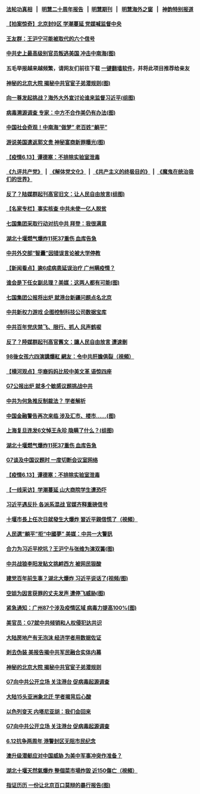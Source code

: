 #### [法轮功真相](https://github.com/gfw-breaker/truth/blob/master/README.md?t=0) &nbsp;&nbsp;|&nbsp;&nbsp; [明慧二十周年报告](https://github.com/gfw-breaker/mh-reports/blob/master/README.md?t=0) &nbsp;&nbsp;|&nbsp;&nbsp;[明慧期刊](https://github.com/gfw-breaker/mh-qikan) &nbsp;&nbsp;|&nbsp;&nbsp; [明慧海外之窗](https://github.com/gfw-breaker/mh-news/blob/master/README.md?t=0) &nbsp;&nbsp;|&nbsp;&nbsp; [神韵特别报道](https://github.com/gfw-breaker/mh-news/blob/master/shenyun.md?t=0)
#### [ 【拍案惊奇】北京封9区 学潮蔓延 党媒喊监督中央](https://github.com/gfw-breaker/banned-news3/blob/master/pages/nsc413/n13016906.md)
#### [ 王友群：王沪宁可能被取代的六个信号](https://github.com/gfw-breaker/banned-news3/blob/master/pages/nsc413/n13018739.md)
#### [ 中共史上最高级别官员叛逃美国 冲击中南海(图)](https://github.com/gfw-breaker/banned-news3/blob/master/pages/p2/974792.md)
#### 五毛举报越来越频繁，请网友们前往下载 [一键翻墙软件](https://github.com/gfw-breaker/ssr-accounts)，并将此项目推荐给亲友
#### [ 神秘的北京大院 揭秘中共官宦子弟潜规则(图)](https://github.com/gfw-breaker/banned-news3/blob/master/pages/p2/974886.md)
#### [ 向一尊发起挑战？海外大外宣讨论谁来监督习近平(组图)](https://github.com/gfw-breaker/banned-news3/blob/master/pages/p2/974881.md)
#### [ 病毒溯源调查 专家：中方不合作美仍有办法(图)](https://github.com/gfw-breaker/banned-news3/blob/master/pages/p1/974818.md)
#### [ 中国社会奇观！中南海“做梦” 老百姓“躺平”](https://github.com/gfw-breaker/banned-news3/blob/master/pages/prog1138/a103141125.md)
#### [ 游说美国遣返郭文贵 神秘富商新罪曝光(图)](https://github.com/gfw-breaker/banned-news3/blob/master/pages/p2/974809.md)
#### [ 【疫情6.13】谭德塞：不排除实验室泄毒](https://github.com/gfw-breaker/banned-news3/blob/master/pages/nsc413/n13019005.md)
#### [《九评共产党》](https://github.com/begood0513/9ping.md/blob/master/README.md) &nbsp;|&nbsp; [《解体党文化》](../../../../jtdwh.md/blob/master/README.md)  &nbsp;|&nbsp; [《共产主义的终极目的》](../../../../gczydzjmd.md/blob/master/README.md) &nbsp;|&nbsp; [《魔鬼在统治我们的世界》](../../../../mgztzwmdsj.md/blob/master/README.md) 
#### [ 反了？陆媒群起刊高官旧文：让人民自由放言(组图)](https://github.com/gfw-breaker/banned-news3/blob/master/pages/p2/974903.md)
#### [ 【名家专栏】事实核查 中共未使一亿人脱贫](https://github.com/gfw-breaker/banned-news3/blob/master/pages/nsc413/n13019382.md)
#### [ 七国集团采取行动对抗中共 拜登：我很满意](https://github.com/gfw-breaker/banned-news3/blob/master/pages/nsc413/n13019732.md)
#### [ 湖北十堰燃气爆炸11死37重伤 血库告急](https://github.com/gfw-breaker/banned-news3/blob/master/pages/nf4514/n13018788.md)
#### [ 中共外交部“智囊”因错误言论被大学停教](https://github.com/gfw-breaker/banned-news3/blob/master/pages/nsc413/n13018922.md)
#### [ 【新闻看点】逾6成病患延误治疗 广州瞒疫情？](https://github.com/gfw-breaker/banned-news3/blob/master/pages/nsc413/n13018328.md)
#### [ 谁会是下任女副总理？美媒：这两人都有可能(图)](https://github.com/gfw-breaker/banned-news3/blob/master/pages/p2/974832.md)
#### [ 七国集团公报将出炉 就港台新疆问题点名北京](https://github.com/gfw-breaker/banned-news3/blob/master/pages/nsc413/n13019389.md)
#### [ 中共新权力游戏 企图控制科技公司数据宝库](https://github.com/gfw-breaker/banned-news3/blob/master/pages/nsc413/n13018282.md)
#### [ 中共百年党庆禁飞、限行、抓人 风声鹤唳](https://github.com/gfw-breaker/banned-news3/blob/master/pages/nsc413/n13019822.md)
#### [ 反了？陸媒群起刊高官舊文：讓人民自由放言 遭速刪](https://github.com/gfw-breaker/banned-news3/blob/master/pages/soh5/515195.md)
#### [ 98後女孩六四演講爆紅 網友：令中共肝膽俱裂（視頻）](https://github.com/gfw-breaker/banned-news3/blob/master/pages/soh5/515183.md)
#### [ 【横河观点】华裔妈妈比较中美文革 语惊四座](https://github.com/gfw-breaker/banned-news3/blob/master/pages/nsc413/n13018350.md)
#### [ G7公报出炉 就多个敏感议题挑战中共](https://github.com/gfw-breaker/banned-news3/blob/master/pages/nf4514/n13019389.md)
#### [ 中共为何急推反制裁法？ 学者解析](https://github.com/gfw-breaker/banned-news3/blob/master/pages/nf4514/n13016503.md)
#### [ 中国金融警告再次来临 涉及汇市、楼市......(图)](https://github.com/gfw-breaker/banned-news3/blob/master/pages/p5/974863.md)
#### [ 上海复旦连发6文悼王永珍 隐瞒了什么？(组图)](https://github.com/gfw-breaker/banned-news3/blob/master/pages/p1/974858.md)
#### [ 湖北十堰燃气爆炸11死37重伤 血库告急](https://github.com/gfw-breaker/banned-news3/blob/master/pages/nsc413/n13018788.md)
#### [ G7谈及中国议题时 一度切断会议室网络](https://github.com/gfw-breaker/banned-news3/blob/master/pages/nf4514/n13019573.md)
#### [ 【疫情6.13】谭德塞：不排除实验室泄毒](https://github.com/gfw-breaker/banned-news3/blob/master/pages/nf4514/n13019005.md)
#### [ 【一线采访】学潮蔓延 山大商院学生遭恐吓](https://github.com/gfw-breaker/banned-news3/blob/master/pages/nf4514/n13018257.md)
#### [ 习近平遇反扑 各派系混战 官媒齐释重磅信号](https://github.com/gfw-breaker/banned-news3/blob/master/pages/prog1138/a103139289.md)
#### [ 十堰市長上任次日就發生大爆炸 習近平親信慌了（視頻）](https://github.com/gfw-breaker/banned-news3/blob/master/pages/soh5/515300.md)
#### [ 人民選“躺平”拒“中國夢” 美媒：中共一大警訊](https://github.com/gfw-breaker/banned-news3/blob/master/pages/soh5/515171.md)
#### [ 合力为习近平挖坑？王沪宁与张维为演双簧(图)](https://github.com/gfw-breaker/banned-news3/blob/master/pages/p2/974793.md)
#### [ 中共战狼李阳发贴文挑衅西方 被网民狠酸](https://github.com/gfw-breaker/banned-news3/blob/master/pages/nsc413/n13019032.md)
#### [ 建党百年前生事？湖北大爆炸 习近平说话了(视频/图)](https://github.com/gfw-breaker/banned-news3/blob/master/pages/p1/974917.md)
#### [ 空姐为因言获罪的丈夫发声 遭停飞威胁(图)](https://github.com/gfw-breaker/banned-news3/blob/master/pages/p1/974880.md)
#### [ 紧急通知：广州87个涉及疫情区域 病毒力提高100%(图)](https://github.com/gfw-breaker/banned-news3/blob/master/pages/p1/974866.md)
#### [ 美官员：G7就中共倾销和人权侵犯达共识](https://github.com/gfw-breaker/banned-news3/blob/master/pages/nsc413/n13018231.md)
#### [ 大陆房地产有无泡沫 经济学者用数据佐证](https://github.com/gfw-breaker/banned-news3/blob/master/pages/nsc413/n13017333.md)
#### [ 剥去伪装 美报告揭中共军民融合实体内幕](https://github.com/gfw-breaker/banned-news3/blob/master/pages/nsc413/n13003729.md)
#### [ 神秘的北京大院 揭秘中共官宦子弟潜规则](https://github.com/gfw-breaker/banned-news3/blob/master/pages/prog204/a103138556.md)
#### [ G7向中共公开立场 关注港台 促病毒起源调查](https://github.com/gfw-breaker/banned-news3/blob/master/pages/nsc413/n13019759.md)
#### [ 大陆15头亚洲象北迁 学者揭背后心酸](https://github.com/gfw-breaker/banned-news3/blob/master/pages/nsc413/n13017215.md)
#### [ 以色列变天 内塔尼亚胡：我们会回来](https://github.com/gfw-breaker/banned-news3/blob/master/pages/nf4514/n13019788.md)
#### [ G7向中共公开立场 关注港台 促病毒起源调查](https://github.com/gfw-breaker/banned-news3/blob/master/pages/nf4514/n13019759.md)
#### [ 6.12抗争两周年 港警封区无阻市民纪念](https://github.com/gfw-breaker/banned-news3/blob/master/pages/nf4514/n13017855.md)
#### [ 澳升级潜艇应对中国威胁 为美中军事冲突作准备？](https://github.com/gfw-breaker/banned-news3/blob/master/pages/yataibaodao/gf-06112021081006.md)
#### [ 湖北十堰天然氣爆炸 整個菜市場炸毀 近150傷亡（視頻）](https://github.com/gfw-breaker/banned-news3/blob/master/pages/soh5/515210.md)
#### [ 指证历历 一份让北京百口莫辩的暴行报告(图)](https://github.com/gfw-breaker/banned-news3/blob/master/pages/p9/974715.md)
